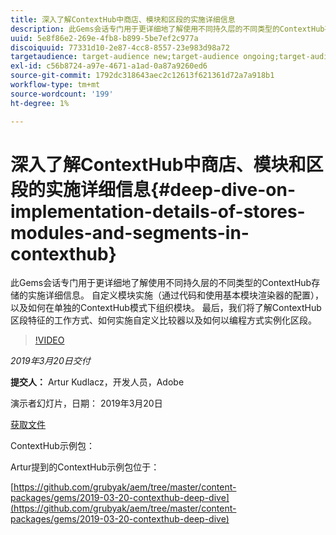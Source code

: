 ```yaml
---
title: 深入了解ContextHub中商店、模块和区段的实施详细信息
description: 此Gems会话专门用于更详细地了解使用不同持久层的不同类型的ContextHub存储的实施详细信息。 自定义模块实施（通过代码和使用基本模块渲染器的配置），以及如何在单独的ContextHub模式下组织模块。 最后，我们将了解ContextHub区段特征的工作方式、如何实施自定义比较器以及如何以编程方式实例化区段。
uuid: 5e8f86e2-269e-4fb8-b899-5be7ef2c977a
discoiquuid: 77331d10-2e87-4cc8-8557-23e983d98a72
targetaudience: target-audience new;target-audience ongoing;target-audience upgrader
exl-id: c56b8724-a97e-4671-a1ad-0a87a9260ed6
source-git-commit: 1792dc318643aec2c12613f621361d72a7a918b1
workflow-type: tm+mt
source-wordcount: '199'
ht-degree: 1%

---
```


# 深入了解ContextHub中商店、模块和区段的实施详细信息{#deep-dive-on-implementation-details-of-stores-modules-and-segments-in-contexthub}

此Gems会话专门用于更详细地了解使用不同持久层的不同类型的ContextHub存储的实施详细信息。 自定义模块实施（通过代码和使用基本模块渲染器的配置），以及如何在单独的ContextHub模式下组织模块。 最后，我们将了解ContextHub区段特征的工作方式、如何实施自定义比较器以及如何以编程方式实例化区段。

>[!VIDEO](https://video.tv.adobe.com/v/27010/?quality=9)

*2019年3月20日交付*

**提交人：** Artur Kudlacz，开发人员，Adobe

演示者幻灯片，日期： 2019年3月20日

[获取文件](assets/aem-gems-contexthubdeepdive-03202019.pdf)

ContextHub示例包：

Artur提到的ContextHub示例包位于：

[https://github.com/grubyak/aem/tree/master/content-packages/gems/2019-03-20-contexthub-deep-dive](https://github.com/grubyak/aem/tree/master/content-packages/gems/2019-03-20-contexthub-deep-dive)
